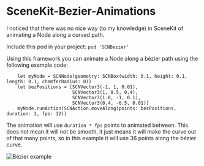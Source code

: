 # SceneKit-Bezier-Animations

I noticed that there was no nice way (to my knowledge) in SceneKit of animating a Node along a curved path.

Include this pod in your project:
`pod 'SCNBezier'`

Using this framework you can animate a Node along a bézier path using the following example code:

```
	let myNode = SCNNode(geometry: SCNBox(width: 0.1, height: 0.1, length: 0.1, chamferRadius: 0))
	let bezPositions = [SCNVector3(-1, 1, 0.01),
						SCNVector3(1, 0.5, 0.4),
						SCNVector3(1.0, -1, 0.1),
						SCNVector3(0.4, -0.5, 0.01)]
	myNode.runAction(SCNAction.moveAlong(points: bezPositions, duration: 3, fps: 12))
```

The animation will use `duration * fps` points to animated between. This does not mean it will not be smooth, it just means it will make the curve out of that many points, so in this example it will use 36 points along the bézier curve.

![Bézier example](https://github.com/maxxfrazer/SceneKit-Bezier-Animations/blob/master/media/bezier-example.gif)